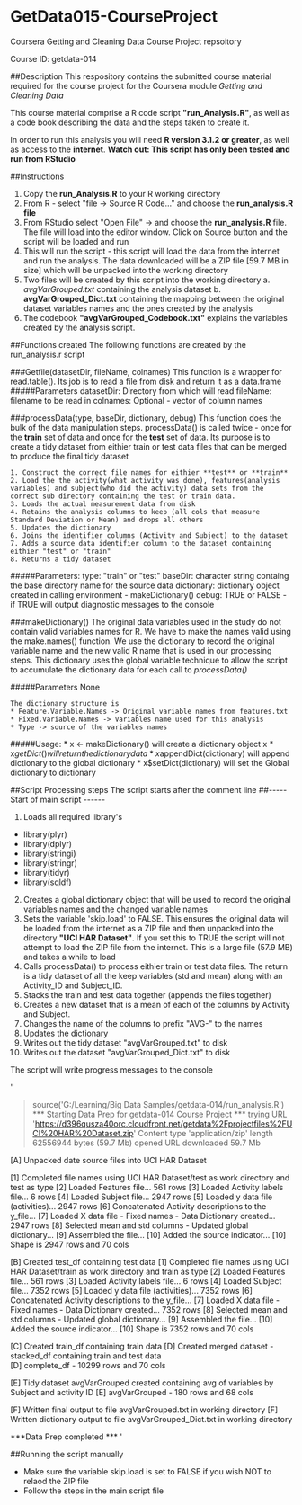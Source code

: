 # GetData015-CourseProject

Coursera Getting and Cleaning Data Course Project repsoitory

Course ID: getdata-014 

##Description
This respository contains the submitted course material required for the course project for the Coursera module _Getting and Cleaning Data_

This course material comprise a R code script **"run_Analysis.R"**, as well as a code book describing the data and the steps taken to create it.

In order to run this analysis you will need **R version 3.1.2  or greater**, as well as access to the **internet**. **Watch out: This script has only been tested and run from RStudio** 

##Instructions
1. Copy the **run_Analysis.R** to your R working directory
2. From R - select "file -> Source R Code..." and choose the **run_analysis.R file**
3. From RStudio select "Open File" -> and choose the **run_analysis.R** file. The file will load into the editor window. Click on Source button and the script will be loaded and run
4. This will run the script - this script will load the data from the internet and run the analysis. The data downloaded will be a ZIP file [59.7 MB in size] which will be unpacked into the working directory
5. Two files will be created by this script into the working directory
	a. _avgVarGrouped.txt_ containing the analysis dataset
	b. __avgVarGrouped_Dict.txt__ containing the mapping between the original dataset variables names and the ones created by the analysis
6. The codebook __"avgVarGrouped_Codebook.txt"__ explains the variables created by the analysis script.


##Functions created
The following functions are created by the run_analysis.r script

###Getfile(datasetDir, fileName, colnames)
This function is a wrapper for read.table(). Its job is to read a file from disk and return it as a data.frame
#####Parameters
       datasetDir: Directory from which will read
       fileName: filename to be read in
       colnames: Optional - vector of column names


###processData(type, baseDir, dictionary, debug)
This function does the bulk of the data manipulation steps. processData() is called twice - once for the **train** set of data and once for the **test** set of data. Its purpose is to create a tidy dataset from eithier train or test data files that can be merged to produce the final tidy dataset

	1. Construct the correct file names for eithier **test** or **train**
	2. Load the the activity(what activity was done), features(analysis variables) and subject(who did the activity) data sets from the correct sub directory containing the test or train data.
	3. Loads the actual measurement data from disk
	4. Retains the analysis columns to keep (all cols that measure Standard Deviation or Mean) and drops all others
	5. Updates the dictionary
	6. Joins the identifier columns (Activity and Subject) to the dataset 
	7. Adds a source data identifier column to the dataset containing eithier "test" or "train"
	8. Returns a tidy dataset  

#####Parameters:
       type: "train" or "test"
       baseDir: character string containg the base directory name for the source data
       dictionary: dictionary object created in calling environment - makeDictionary()
       debug: TRUE or FALSE - if TRUE will output diagnostic messages to the console

###makeDictionary()
The original data variables used in the study do not contain valid variables names for R. We have to make the names valid using the make.names() function. We use the dictionary to record the original variable name and the new valid R name that is used in our processing steps. This dictionary uses the global variable technique to allow the script to accumulate the dictionary data for each call to _processData()_

#####Parameters 
	None
 
    The dictionary structure is 
    * Feature.Variable.Names -> Original variable names from features.txt
    * Fixed.Variable.Names -> Variables name used for this analysis 
    * Type -> source of the variables names

#####Usage: 
    * x <- makeDictionary() will create a dictionary object x
    * x$getDict() will return the dictionary data
    * x$appendDict(dictionary) will append dictionary to the global dictionary
    * x$setDict(dictionary) will set the Global dictionary to dictionary


##Script Processing steps
The script starts after the comment line ##-----Start of main script ------

1. Loads all required library's
  - library(plyr)
  - library(dplyr)
  - library(stringi)
  - library(stringr)
  - library(tidyr)
  - library(sqldf)
2. Creates a global dictionary object that will be used to record the original variables names and the changed variable names
3. Sets the variable 'skip.load' to FALSE. This ensures the original data will be loaded from the internet as a ZIP file and then unpacked into the directory **"UCI HAR Dataset"**. If you set this to TRUE the script will not attempt to load the ZIP file from the internet. This is a large file (57.9 MB) and takes a while to load
4. Calls processData() to process eithier train or test data files. The return is a tidy dataset of all the keep variables (std and mean) along with an Activity_ID and Subject_ID.  
5. Stacks the train and test data together (appends the files together)
6. Creates a new dataset that is a mean of each of the columns by Activity and Subject. 
7. Changes the name of the columns to prefix "AVG-" to the names
8. Updates the dictionary
9. Writes out the tidy dataset "avgVarGrouped.txt" to disk
10. Writes out the dataset "avgVarGrouped_Dict.txt" to disk

The script will write progress messages to the console

'   
> source('G:/Learning/Big Data Samples/getdata-014/run_analysis.R')
*** Starting Data Prep for getdata-014 Course Project *** 
trying URL 'https://d396qusza40orc.cloudfront.net/getdata%2Fprojectfiles%2FUCI%20HAR%20Dataset.zip'
Content type 'application/zip' length 62556944 bytes (59.7 Mb)
opened URL
downloaded 59.7 Mb

[A] Unpacked date source files into  UCI HAR Dataset 

[1] Completed file names using  UCI HAR Dataset/test as work directory and test as type 
[2] Loaded Features file... 561 rows 
[3] Loaded Activity labels file... 6 rows 
[4] Loaded Subject file... 2947 rows 
[5] Loaded y data file (activities)... 2947 rows 
[6] Concatenated Activity descriptions to the y_file... 
[7] Loaded X data file - Fixed names - Data Dictionary created... 2947 rows 
[8] Selected mean and std columns - Updated global dictionary... 
[9] Assembled the file... 
[10] Added the source indicator... 
[10] Shape is 2947 rows and 70 cols 

[B] Created test_df containing test data 
[1] Completed file names using  UCI HAR Dataset/train as work directory and train as type 
[2] Loaded Features file... 561 rows 
[3] Loaded Activity labels file... 6 rows 
[4] Loaded Subject file... 7352 rows 
[5] Loaded y data file (activities)... 7352 rows 
[6] Concatenated Activity descriptions to the y_file... 
[7] Loaded X data file - Fixed names - Data Dictionary created... 7352 rows 
[8] Selected mean and std columns - Updated global dictionary... 
[9] Assembled the file... 
[10] Added the source indicator... 
[10] Shape is 7352 rows and 70 cols 

[C] Created train_df containing train data 
[D] Created merged dataset - stacked_df containing train and test data  
[D] complete_df -  10299 rows and 70 cols 

[E] Tidy dataset avgVarGrouped created containing avg of variables by Subject and activity ID 
[E] avgVarGrouped -  180 rows and 68 cols 

[F] Written final output to file avgVarGrouped.txt in working directory 
[F] Written dictionary output to file avgVarGrouped_Dict.txt in working directory 

***Data Prep completed *** 
  '

##Running the script manually

* Make sure the variable skip.load is set to FALSE if you wish NOT to relaod the ZIP file
* Follow the steps in the main script file


